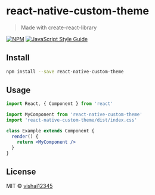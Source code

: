 # react-native-custom-theme

> Made with create-react-library

[![NPM](https://img.shields.io/npm/v/react-native-custom-theme.svg)](https://www.npmjs.com/package/react-native-custom-theme) [![JavaScript Style Guide](https://img.shields.io/badge/code_style-standard-brightgreen.svg)](https://standardjs.com)

## Install

```bash
npm install --save react-native-custom-theme
```

## Usage

```jsx
import React, { Component } from 'react'

import MyComponent from 'react-native-custom-theme'
import 'react-native-custom-theme/dist/index.css'

class Example extends Component {
  render() {
    return <MyComponent />
  }
}
```

## License

MIT © [vishai12345](https://github.com/vishai12345)
